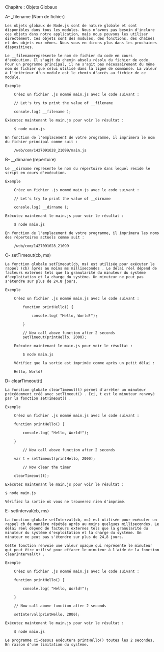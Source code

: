 Chapitre : Objets Globaux

A-  _filename (Nom de fichier)

    Les objets globaux de Node.js sont de nature globale et sont disponibles dans tous les modules. Nous n'avons pas besoin d'inclure ces objets dans notre application, mais nous pouvons les utiliser directement. Ces objets sont des modules, des fonctions, des chaînes et des objets eux-mêmes. Nous vous en dirons plus dans les prochaines diapositives.

    Le __filenamereprésente le nom de fichier du code en cours d'exécution. Il s'agit du chemin absolu résolu du fichier de code. Pour un programme principal, il ne s'agit pas nécessairement du même nom de fichier que celui utilisé dans la ligne de commande. La valeur à l'intérieur d'un module est le chemin d'accès au fichier de ce module.

    Exemple
    
        Créez un fichier .js nommé main.js avec le code suivant :

        // Let's try to print the value of __filename
        
        console.log( __filename );

    Exécutez maintenant le main.js pour voir le résultat :

        $ node main.js
    
    En fonction de l'emplacement de votre programme, il imprimera le nom du fichier principal comme suit :

        /web/com/1427091028_21099/main.js

B-  __dirname (repertoire)

    Le __dirname représente le nom du répertoire dans lequel réside le script en cours d'exécution.

    Exemple
    
        Créez un fichier .js nommé main.js avec le code suivant :

        // Let's try to print the value of __dirname

        console.log( __dirname );
    
    Exécutez maintenant le main.js pour voir le résultat :

        $ node main.js
    
    En fonction de l'emplacement de votre programme, il imprimera les noms des répertoires actuels comme suit :

        /web/com/1427091028_21099

C-  setTimeout(cb, ms)

    La fonction globale setTimeout(cb, ms) est utilisée pour exécuter le rappel (cb) après au moins ms millisecondes . Le délai réel dépend de facteurs externes tels que la granularité du minuteur du système d'exploitation et la charge du système. Un minuteur ne peut pas s'étendre sur plus de 24,8 jours.

    Exemple

        Créez un fichier .js nommé main.js avec le code suivant :

            function printHello() {
                
                console.log( "Hello, World!");
            
            }

            // Now call above function after 2 seconds
            setTimeout(printHello, 2000);

        Exécutez maintenant le main.js pour voir le résultat :

            $ node main.js
        
        Vérifiez que la sortie est imprimée comme après un petit délai :

        Hello, World!

D-  clearTimeout(t)

    La fonction globale clearTimeout(t) permet d'arrêter un minuteur précédemment créé avec setTimeout() . Ici, t est le minuteur renvoyé par la fonction setTimeout() .

    Exemple
    
        Créez un fichier .js nommé main.js avec le code suivant :

        function printHello() {

            console.log( "Hello, World!");
        
        }

            // Now call above function after 2 seconds
        
        var t = setTimeout(printHello, 2000);

            // Now clear the timer
        
        clearTimeout(t);

    Exécutez maintenant le main.js pour voir le résultat :

    $ node main.js
    
    Vérifiez la sortie où vous ne trouverez rien d'imprimé.


E-  setInterval(cb, ms)

    La fonction globale setInterval(cb, ms) est utilisée pour exécuter un rappel cb de manière répétée après au moins quelques millisecondes. Le délai réel dépend de facteurs externes tels que la granularité du minuteur du système d'exploitation et la charge du système. Un minuteur ne peut pas s'étendre sur plus de 24,8 jours.

    Cette fonction renvoie une valeur opaque qui représente le minuteur qui peut être utilisé pour effacer le minuteur à l'aide de la fonction clearInterval(t) .

    Exemple

        Créez un fichier .js nommé main.js avec le code suivant :

        function printHello() {
            
            console.log( "Hello, World!");
        
        }

        // Now call above function after 2 seconds

        setInterval(printHello, 2000);

    Exécutez maintenant le main.js pour voir le résultat :

        $ node main.js

    Le programme ci-dessus exécutera printHello() toutes les 2 secondes. En raison d'une limitation du système.
